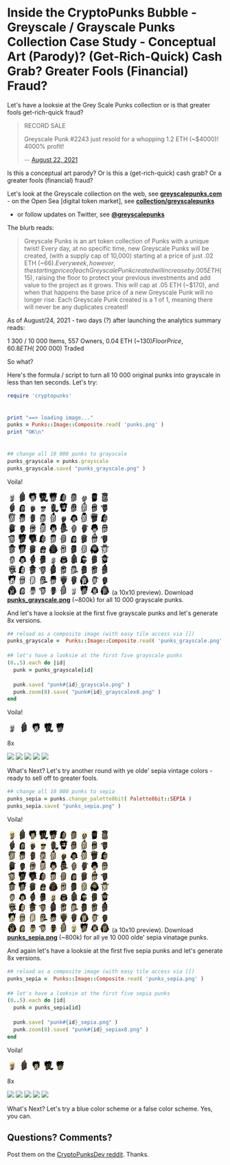 # Inside the CryptoPunks Bubble - Greyscale / Grayscale Punks Collection Case Study - Conceptual Art (Parody)? (Get-Rich-Quick) Cash Grab? Greater Fools (Financial) Fraud?


Let's have a looksie at the Grey Scale Punks collection or is that greater fools get-rich-quick fraud?


> RECORD SALE
>
> Greyscale Punk #2243 just resold for a whopping 1.2 ETH (~$4000)!  4000% profit!
>
> -- [August 22, 2021](https://twitter.com/GreyscalePunks/status/1429315962910740481)


Is this a conceptual art parody? Or is this a (get-rich-quick) cash grab? Or a greater fools (financial) fraud?


Let's look at the Greyscale collection on the web, see [**greyscalepunks.com**](https://greyscalepunks.com) - on the Open Sea [digital token market],
see [**collection/greyscalepunks**](https://opensea.io/collection/greyscalepunks)
- or follow updates on Twitter, see [**@greyscalepunks**](https://twitter.com/greyscalepunks)


The blurb reads:

> Greyscale Punks is an art token collection of Punks with a unique twist! Every day, at no specific time, new Greyscale Punks will be created, (with a supply cap of 10,000) starting at a price of just .02 ETH (~$66). Every week, however, the starting price of each Greyscale Punk created will increase by .005 ETH (~$15), raising the floor to protect your previous investments and add value to the project as it grows. This will cap at .05 ETH (~$170), and when that happens the base price of a new Greyscale Punk will no longer rise. Each Greyscale Punk created is a 1 of 1, meaning there will never be any duplicates created!


As of August/24, 2021  - two days (?) after launching the analytics summary reads:

1 300 / 10 000 Items, 557 Owners, 0.04 ETH (~$130) Floor Price, 60.8 ETH (~$200 000) Traded



So what?

Here's the formula / script to turn all 10 000 original punks into grayscale
in less than ten seconds.
Let's try:



``` ruby
require 'cryptopunks'


print "==> loading image..."
punks = Punks::Image::Composite.read( 'punks.png' )
print "OK\n"


## change all 10 000 punks to grayscale
punks_grayscale = punks.grayscale
punks_grayscale.save( "punks_grayscale.png" )
```

Voila!

![](i/punks_grayscale_preview.png)  (a 10x10 preview).  Download [**punks_grayscale.png**](i/punks_grayscale.png) (~800k) for all 10 000 grayscale punks.


And let's have a looksie at the first five grayscale punks and let's generate 8x versions.


``` ruby
## reload as a composite image (with easy tile access via [])
punks_grayscale =  Punks::Image::Composite.read( 'punks_grayscale.png' )

## let's have a looksie at the first five grayscale punks
(0..5).each do |id|
  punk = punks_grayscale[id]

  punk.save( "punk#{id}_grayscale.png" )
  punk.zoom(8).save( "punk#{id}_grayscalex8.png" )
end
```


Voila!

![](i/punk0_grayscale.png)
![](i/punk1_grayscale.png)
![](i/punk2_grayscale.png)
![](i/punk3_grayscale.png)
![](i/punk4_grayscale.png)

8x

![](i/punk0_grayscale8x.png)
![](i/punk1_grayscale8x.png)
![](i/punk2_grayscale8x.png)
![](i/punk3_grayscale8x.png)
![](i/punk4_grayscale8x.png)



What's Next?
Let's try another round with ye olde' sepia vintage colors - ready to sell off to greater fools.

``` ruby
## change all 10 000 punks to sepia
punks_sepia = punks.change_palette8bit( Palette8bit::SEPIA )
punks_sepia.save( "punks_sepia.png" )
```


Voila!

![](i/punks_sepia_preview.png)  (a 10x10 preview).  Download [**punks_sepia.png**](i/punks_sepia.png) (~800k) for all ye 10 000 olde' sepia vinatage punks.


And again let's have a looksie at the first five sepia punks and let's generate 8x versions.


``` ruby
## reload as a composite image (with easy tile access via [])
punks_sepia =  Punks::Image::Composite.read( 'punks_sepia.png' )

## let's have a looksie at the first five sepia punks
(0..5).each do |id|
  punk = punks_sepia[id]

  punk.save( "punk#{id}_sepia.png" )
  punk.zoom(8).save( "punk#{id}_sepiax8.png" )
end
```


Voila!

![](i/punk0_sepia.png)
![](i/punk1_sepia.png)
![](i/punk2_sepia.png)
![](i/punk3_sepia.png)
![](i/punk4_sepia.png)

8x

![](i/punk0_sepia8x.png)
![](i/punk1_sepia8x.png)
![](i/punk2_sepia8x.png)
![](i/punk3_sepia8x.png)
![](i/punk4_sepia8x.png)



What's Next?
Let's try a blue color scheme or a false color scheme. Yes, you can.



## Questions? Comments?

Post them on the [CryptoPunksDev reddit](https://old.reddit.com/r/CryptoPunksDev). Thanks.



